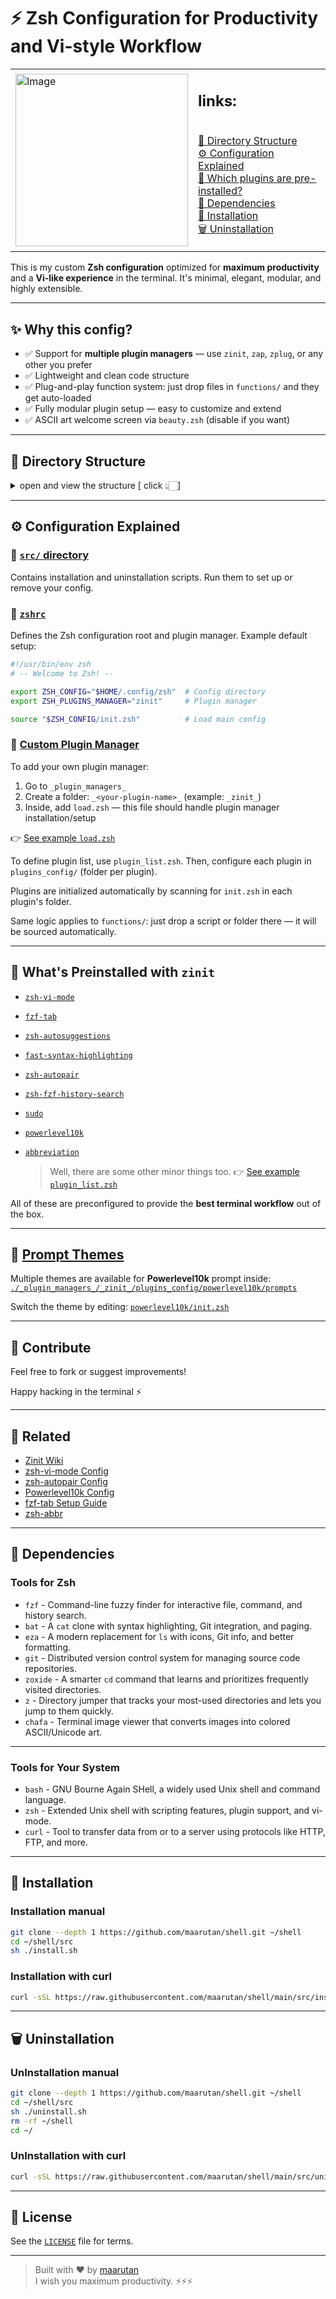 # ⚡ Zsh Configuration for Productivity and Vi-style Workflow

<table align="center">
  <tr>
    <td><img width="276"  alt="Image" src="https://github.com/user-attachments/assets/d9080751-cf6f-4de5-b923-de406177a756" /></td>
    <td>
        <p style="font-size:20px">
        <h2>links: </h2> <br/>
        <a href="#-directory-structure">🧩 Directory Structure</a><br/> 
        <a href="#%EF%B8%8F-configuration-explained">⚙️ Configuration Explained</a><br/>
        <a href="#-whats-preinstalled-with-zinit">🧠 Which plugins are pre-installed?</a><br/>
        <a href="#-dependencies">👾 Dependencies</a><br/>
        <a href="#-installation">🚀 Installation</a><br/>
        <a href="#-uninstallation">🗑 Uninstallation</a><br/>
        </p>
    </td>

  </tr>
</table>

This is my custom **Zsh configuration** optimized for **maximum productivity** and a **Vi-like experience** in the terminal. It's minimal, elegant, modular, and highly extensible.

---

## ✨ Why this config?

- ✅ Support for **multiple plugin managers** — use `zinit`, `zap`, `zplug`, or any other you prefer
- ✅ Lightweight and clean code structure
- ✅ Plug-and-play function system: just drop files in `functions/` and they get auto-loaded
- ✅ Fully modular plugin setup — easy to customize and extend
- ✅ ASCII art welcome screen via `beauty.zsh` (disable if you want)

---

## 🧩 Directory Structure

<details>
<summary>open and view the structure [ click 👆🏻]</summary>

```txt
.
├── aliases.zsh
├── beauty.zsh                  # ASCII welcome screen (optional)
├── environments.zsh
├── functions                   # Your custom functions
│   ├── func_init.zsh
│   └── yazi.zsh
├── init.zsh                    # Main entry point
├── keybindings.zsh
├── _plugin_managers_           # Plugin manager loaders
│   ├── plugin_manager_handler.zsh
│   └── _zinit_                 # Example: zinit setup
│       ├── load.zsh            # Initializes plugin manager
│       ├── plugin_list.zsh     # Declares plugin list
│       └── plugins_config      # Individual plugin configs
│           ├── abbreviation
│           │   ├── abbreviations.zsh
│           │   └── init.zsh
│           ├── fzf-tab
│           │   └── init.zsh
│           ├── init_plugins.zsh
│           ├── powerlevel10k
│           │   ├── init.zsh
│           │   └── prompts     # Prompt themes
│           │       ├── knife.zsh
│           │       ├── minimal.zsh
│           │       ├── norounded.zsh
│           │       └── rounded.zsh
│           ├── sudo
│           │   └── init.zsh
│           ├── zsh-autosuggestions
│           │   └── init.zsh
│           ├── zsh-fzf-history-search
│           │   └── init.zsh
│           └── zsh-vi-mode
│               └── init.zsh
├── README.md
├── src                         # Installers
│   ├── install.sh
│   └── uninstall.sh
└── zshrc                       # User Zsh entry file
```

## </details>

---

## ⚙️ Configuration Explained

### 🔹 [`src/` directory](#src-directory)

Contains installation and uninstallation scripts. Run them to set up or remove your config.

### 🔹 [`zshrc`](#zshrc)

Defines the Zsh configuration root and plugin manager. Example default setup:

```zsh
#!/usr/bin/env zsh
# -- Welcome to Zsh! --

export ZSH_CONFIG="$HOME/.config/zsh"  # Config directory
export ZSH_PLUGINS_MANAGER="zinit"     # Plugin manager

source "$ZSH_CONFIG/init.zsh"          # Load main config
```

### 🔹 [Custom Plugin Manager](#custom-plugin-manager)

To add your own plugin manager:

1. Go to `_plugin_managers_`
2. Create a folder: `_<your-plugin-name>_` (example: `_zinit_`)
3. Inside, add `load.zsh` — this file should handle plugin manager installation/setup

👉 [See example `load.zsh`](./_plugin_managers_/_zinit_/load.zsh)

To define plugin list, use `plugin_list.zsh`. Then, configure each plugin in `plugins_config/` (folder per plugin).

Plugins are initialized automatically by scanning for `init.zsh` in each plugin's folder.

Same logic applies to `functions/`: just drop a script or folder there — it will be sourced automatically.

---

## 🧠 What's Preinstalled with `zinit`

- [`zsh-vi-mode`](https://github.com/jeffreytse/zsh-vi-mode)
- [`fzf-tab`](https://github.com/Aloxaf/fzf-tab)
- [`zsh-autosuggestions`](https://github.com/zsh-users/zsh-autosuggestions)
- [`fast-syntax-highlighting`](https://github.com/zdharma-continuum/fast-syntax-highlighting)
- [`zsh-autopair`](https://github.com/hlissner/zsh-autopair)
- [`zsh-fzf-history-search`](https://github.com/joshskidmore/zsh-fzf-history-search)
- [`sudo`](https://github.com/ohmyzsh/ohmyzsh/tree/master/plugins/sudo)
- [`powerlevel10k`](https://github.com/romkatv/powerlevel10k)
- [`abbreviation`](https://github.com/olets/zsh-abbr)

  > Well, there are some other minor things too.
  > 👉 [See example `plugin_list.zsh`](./_plugin_managers_/_zinit_/plugin_list.zsh)

All of these are preconfigured to provide the **best terminal workflow** out of the box.

---

## 🎨 [Prompt Themes](#prompt-themes)

Multiple themes are available for **Powerlevel10k** prompt inside:
[`./_plugin_managers_/_zinit_/plugins_config/powerlevel10k/prompts`](./_plugin_managers_/_zinit_/plugins_config/powerlevel10k/prompts)

Switch the theme by editing:
[`powerlevel10k/init.zsh`](./_plugin_managers_/_zinit_/plugins_config/powerlevel10k/init.zsh)

---

## 🤝 Contribute

Feel free to fork or suggest improvements!

Happy hacking in the terminal ⚡

---

## 📌 Related

- [Zinit Wiki](https://github.com/zdharma-continuum/zinit/wiki)
- [zsh-vi-mode Config](https://github.com/jeffreytse/zsh-vi-mode#configuration-function)
- [zsh-autopair Config](https://github.com/hlissner/zsh-autopair#configuration)
- [Powerlevel10k Config](https://github.com/romkatv/powerlevel10k#configuration)
- [fzf-tab Setup Guide](https://github.com/Aloxaf/fzf-tab#readme)
- [zsh-abbr](https://github.com/olets/zsh-abbr)

---

## 👾 Dependencies

### Tools for Zsh

- `fzf` - Command-line fuzzy finder for interactive file, command, and history search.
- `bat` - A `cat` clone with syntax highlighting, Git integration, and paging.
- `eza` - A modern replacement for `ls` with icons, Git info, and better formatting.
- `git` - Distributed version control system for managing source code repositories.
- `zoxide` - A smarter `cd` command that learns and prioritizes frequently visited directories.
- `z` - Directory jumper that tracks your most-used directories and lets you jump to them quickly.
- `chafa` - Terminal image viewer that converts images into colored ASCII/Unicode art.

---

### Tools for Your System

- `bash` - GNU Bourne Again SHell, a widely used Unix shell and command language.
- `zsh` - Extended Unix shell with scripting features, plugin support, and vi-mode.
- `curl` - Tool to transfer data from or to a server using protocols like HTTP, FTP, and more.

---

## 🚀 Installation

### Installation manual

```bash
git clone --depth 1 https://github.com/maarutan/shell.git ~/shell
cd ~/shell/src
sh ./install.sh
```

### Installation with curl

```bash
curl -sSL https://raw.githubusercontent.com/maarutan/shell/main/src/install.sh | sh
```

---

## 🗑 Uninstallation

### UnInstallation manual

```bash
git clone --depth 1 https://github.com/maarutan/shell.git ~/shell
cd ~/shell/src
sh ./uninstall.sh
rm -rf ~/shell
cd ~/
```

### UnInstallation with curl

```bash
curl -sSL https://raw.githubusercontent.com/maarutan/shell/main/src/uninstall.sh | sh
```

---

## 📝 License

See the [`LICENSE`](./LICENSE) file for terms.

---

> Built with ❤️ by [maarutan](https://github.com/maarutan) <br/>
> I wish you maximum productivity. ⚡⚡⚡
